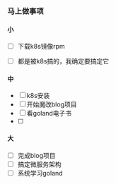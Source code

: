 ### 马上做事项

#### 小
- [ ] 下载k8s镜像rpm
- [ ] 都是被k8s搞的，我确定要搞定它


#### 中
- [ ] k8s安装
- [ ] 开始魔改blog项目
- [ ] 看goland电子书
- [ ]

#### 大
- [ ] 完成blog项目
- [ ] 搞定微服务架构
- [ ] 系统学习goland